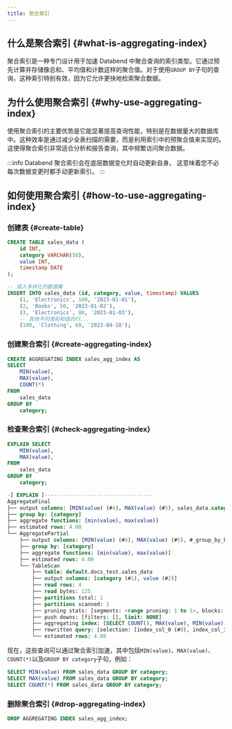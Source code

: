 ```yaml
---
title: 聚合索引
---
```


## 什么是聚合索引 {#what-is-aggregating-index}

聚合索引是一种专门设计用于加速 Databend 中聚合查询的索引类型。它通过预先计算并存储像总和、平均值和计数这样的聚合值。对于使用`GROUP BY`子句的查询，这种索引特别有效，因为它允许更快地检索聚合数据。

## 为什么使用聚合索引 {#why-use-aggregating-index}

使用聚合索引的主要优势是它能显著提高查询性能，特别是在数据量大的数据库中。这种效率是通过减少全表扫描的需要，而是利用索引中的预聚合值来实现的。这使得聚合索引非常适合分析和报告查询，其中频繁访问聚合数据。

:::info
Databend 聚合索引会在底层数据变化时自动更新自身。
这意味着您不必每次数据变更时都手动更新索引。
:::

## 如何使用聚合索引 {#how-to-use-aggregating-index}

### 创建表 {#create-table}

```sql
CREATE TABLE sales_data (
    id INT,
    category VARCHAR(50),
    value INT,
    timestamp DATE
);

-- 插入多样化的数据集
INSERT INTO sales_data (id, category, value, timestamp) VALUES
    (1, 'Electronics', 100, '2023-01-01'),
    (2, 'Books', 50, '2023-01-02'),
    (3, 'Electronics', 80, '2023-01-03'),
    -- 其他不同类别和值的行...
    (100, 'Clothing', 60, '2023-04-10');
```

### 创建聚合索引 {#create-aggregating-index}

```sql
CREATE AGGREGATING INDEX sales_agg_index AS
SELECT
    MIN(value),
    MAX(value),
    COUNT(*)
FROM
    sales_data
GROUP BY
    category;
```

### 检查聚合索引 {#check-aggregating-index}

```sql
EXPLAIN SELECT
    MIN(value),
    MAX(value),
FROM
    sales_data
GROUP BY
    category;
```

```sql
-[ EXPLAIN ]-----------------------------------
AggregateFinal
├── output columns: [MIN(value) (#4), MAX(value) (#5), sales_data.category (#1)]
├── group by: [category]
├── aggregate functions: [min(value), max(value)]
├── estimated rows: 4.00
└── AggregatePartial
    ├── output columns: [MIN(value) (#4), MAX(value) (#5), #_group_by_key]
    ├── group by: [category]
    ├── aggregate functions: [min(value), max(value)]
    ├── estimated rows: 4.00
    └── TableScan
        ├── table: default.docs_test.sales_data
        ├── output columns: [category (#1), value (#2)]
        ├── read rows: 4
        ├── read bytes: 125
        ├── partitions total: 1
        ├── partitions scanned: 1
        ├── pruning stats: [segments: <range pruning: 1 to 1>, blocks: <range pruning: 1 to 1, bloom pruning: 0 to 0>]
        ├── push downs: [filters: [], limit: NONE]
        ├── aggregating index: [SELECT COUNT(), MAX(value), MIN(value), category FROM docs_test.sales_data GROUP BY category] -- Aggregating index is used
        ├── rewritten query: [selection: [index_col_0 (#0), index_col_3 (#3), index_col_2 (#2)]]
        └── estimated rows: 4.00
```

现在，这些查询可以通过聚合索引加速，其中包括`MIN(value)`、`MAX(value)`、`COUNT(*)`以及`GROUP BY category`子句，例如：

```sql
SELECT MIN(value) FROM sales_data GROUP BY category;
SELECT MAX(value) FROM sales_data GROUP BY category;
SELECT COUNT(*) FROM sales_data GROUP BY category;
```

### 删除聚合索引 {#drop-aggregating-index}

```sql
DROP AGGREGATING INDEX sales_agg_index;
```
